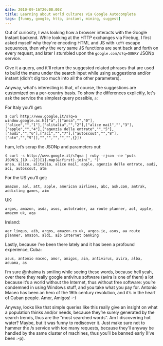 ```yaml
---
date: 2010-09-16T20:00:00Z
title: Learning about world cultures via Google Autocomplete
tags: [funny, google, http, instant, mining, suggest]
---
```


Out of curiosity, I was looking how a browser interacts with the Google Instant
backend. While looking at the HTTP exchanges via Firebug, I first asked myself
why they're encoding HTML and JS with `\xYY` escape sequences, then why the
very same JS functions are sent back and forth on every request, and later I
stumbled upon the `google.com/s?q=QUERY` JSONp service.

Give it a query, and it'll return the suggested related phrases that are used
to build the menu under the search input while using suggestions and/or instant
(didn't dig too much into all the other parameters).

Anyway, what's interesting is that, of course, the suggestions are customized
on a per-country basis. To show the differences explicitly, let's ask the
service the simplest query possible, `a`:

For Italy you'll get:

```
$ curl http://www.google.it/s?q=a
window.google.ac.h(["a",[["ansa","","0"],
["alice","","1"],["alitalia","","2"],["alice mail","","3"],
["apple","","4"],["agenzia delle entrate","","5"],
["audi","","6"],["aci","","7"],["autoscout","","8"],
["atm","","9"]],"","","","","",{}])
```

hum, let’s scrap the JSONp and parameters out:

```
$ curl -s http://www.google.it/s?q=a | ruby -rjson -ne 'puts JSON($_[19..-2])[1].map(&:first).join(", ")'            
ansa, alice, alitalia, alice mail, apple, agenzia delle entrate, audi, aci, autoscout, atm
```

For the US you’ll get:

```
amazon, aol, att, apple, american airlines, abc, ask.com, amtrak, addicting games, aim
```

UK:

```
argos, amazon, asda, asos, autotrader, aa route planner, aol, apple, amazon uk, aqa
```

Ireland:

```
aer lingus, aib, argos, amazon.co.uk, argos.ie, asos, aa route planner, amazon, aldi, aib internet banking
```

Lastly, because I’ve been there lately and it has been a profound experience, Cuba:

```
asus, antonio maceo, amor, amigos, ain, antivirus, avira, alba, aduana, as
```

I’m sure @nhaima is smiling while seeing these words, because hell yeah, over
there they really google antivirus software (avira is one of them) a lot
because it’s a world without the Internet, thus without free software: you’re
condemned in using Windows stuff, and you take what you pay for. Antonio Maceo
has been an hero of the 19th century revolution, and it’s in the heart of Cuban
people. Amor, Amigos! :-)

Anyway, looks like that simple queries like this really give an insight on what
a population thinks and/or needs, because they’re surely generated by the
search trends, thus are the “most searched words”. Am I discovering hot water?
Maybe, but it was funny to rediscover it. Just make sure not to hammer the /s
service with too many requests, because they’ll anyway be handled by the same
cluster of machines, thus you’ll be banned early (I’ve been :-p).
